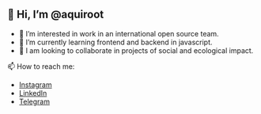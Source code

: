## 👋 Hi, I’m @aquiroot

- 👀 I’m interested in work in an international open source team.
- 🌱 I’m currently learning frontend and backend in javascript.
- 💞️ I am looking to collaborate in projects of social and ecological impact.

📫 How to reach me:

- [Instagram](https://www.instagram.com/aquiroot)
- [LinkedIn](https://www.linkedin.com/in/dcolaneri)
- [Telegram](t.me/dcolaneri)

<!---
aquiroot/aquiroot is a ✨ special ✨ repository because its `README.md` (this file) appears on your GitHub profile.
You can click the Preview link to take a look at your changes.
--->
